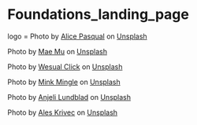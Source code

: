 # Foundations_landing_page

logo = 
Photo by <a href="https://unsplash.com/@stri_khedonia?utm_content=creditCopyText&utm_medium=referral&utm_source=unsplash">Alice Pasqual</a> on <a href="https://unsplash.com/photos/shallow-focus-photo-of-two-donuts-cOKmuKWSsiM?utm_content=creditCopyText&utm_medium=referral&utm_source=unsplash">Unsplash</a>
      

Photo by <a href="https://unsplash.com/@picoftasty?utm_content=creditCopyText&utm_medium=referral&utm_source=unsplash">Mae Mu</a> on <a href="https://unsplash.com/photos/two-brown-croissants-m9pzwmxm2rk?utm_content=creditCopyText&utm_medium=referral&utm_source=unsplash">Unsplash</a>
      
Photo by <a href="https://unsplash.com/@wesual?utm_content=creditCopyText&utm_medium=referral&utm_source=unsplash">Wesual Click</a> on <a href="https://unsplash.com/photos/cereal-and-three-buns-rsWZ-P9FbQ4?utm_content=creditCopyText&utm_medium=referral&utm_source=unsplash">Unsplash</a>

Photo by <a href="https://unsplash.com/@minkmingle?utm_content=creditCopyText&utm_medium=referral&utm_source=unsplash">Mink Mingle</a> on <a href="https://unsplash.com/photos/close-up-photography-of-baked-treats-on-tray-qZ5lPCPvdXE?utm_content=creditCopyText&utm_medium=referral&utm_source=unsplash">Unsplash</a>

Photo by <a href="https://unsplash.com/@anjelilundblad?utm_content=creditCopyText&utm_medium=referral&utm_source=unsplash">Anjeli Lundblad</a> on <a href="https://unsplash.com/photos/baked-bread-serving-on-white-and-blue-plate-4BHcRGCDXQI?utm_content=creditCopyText&utm_medium=referral&utm_source=unsplash">Unsplash</a>

Photo by <a href="https://unsplash.com/@aleskrivec?utm_content=creditCopyText&utm_medium=referral&utm_source=unsplash">Ales Krivec</a> on <a href="https://unsplash.com/photos/cookies-bread-and-wheat-on-table-QnNqGoCnBg0?utm_content=creditCopyText&utm_medium=referral&utm_source=unsplash">Unsplash</a>
      
      
      
      
      